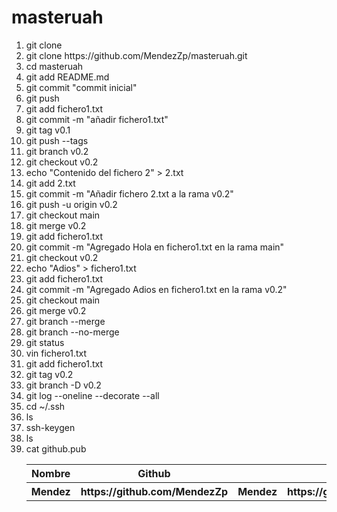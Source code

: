 # masteruah

<ol>
    <li>
        git clone
    </li>
    <li>
        git clone https://github.com/MendezZp/masteruah.git
    </li>
    <li>
        cd masteruah
    </li>
    <li>    
        git add README.md
    </li>
    <li>
        git commit "commit inicial"
    </li>
    <li>
        git push
    </li>
    <li>
        git add fichero1.txt
    </li>
    <li>
        git commit -m "añadir fichero1.txt"
    </li>
    <li>
        git tag v0.1
    </li>
    <li>
        git push --tags
    </li>
    <li>
        git branch v0.2
    </li>
    <li>
        git checkout v0.2
    </li>
    <li>
        echo "Contenido del fichero 2" > 2.txt
    </li>
    <li>
        git add 2.txt
    </li>
    <li>
        git commit -m "Añadir fichero 2.txt a la rama v0.2"
    </li>
    <li>
        git push -u origin v0.2
    </li>
    <li>
        git checkout main
    </li>
    <li>
        git merge v0.2
    </li>
    <li>
        git add fichero1.txt
    </li>
    <li>
        git commit -m "Agregado Hola en fichero1.txt en la rama main"
    </li>
    <li>
        git checkout v0.2
    </li>
    <li>
        echo "Adios" > fichero1.txt
    </li>
    <li>
        git add fichero1.txt
    </li>
    <li>
        git commit -m "Agregado Adios en fichero1.txt en la rama v0.2"
    </li>
    <li>
        git checkout main
    </li>
    <li>
        git merge v0.2
    </li>
    <li>
        git branch --merge
    </li>
    <li>
        git branch --no-merge
    </li>
    <li>
        git status
    </li>
    <li>
        vin fichero1.txt
    </li>
    <li>
        git add fichero1.txt
    </li>
    <li>
        git tag v0.2
    </li>
    <li>
        git branch -D v0.2
    </li>
    <li>
        git log --oneline --decorate --all
    </li>
    <li>
        cd ~/.ssh
    </li>
    <li>
        ls
    </li>
    <li>
        ssh-keygen
    </li>
    <li>
        ls
    </li>
    <li>
        cat github.pub
    </li>
    <table>
    <tr>
    <th>Nombre</th>
    <th>Github</th>
    </tr>
    <tr>
    <th>Mendez</th>
    <th>https://github.com/MendezZp</th>
    <th>Mendez</th>
    <th>https://github.com/MendezZp</th>
    <th>Mendez</th>
    <th>https://github.com/MendezZp</th>
    </tr>
    </table>
</ol>
